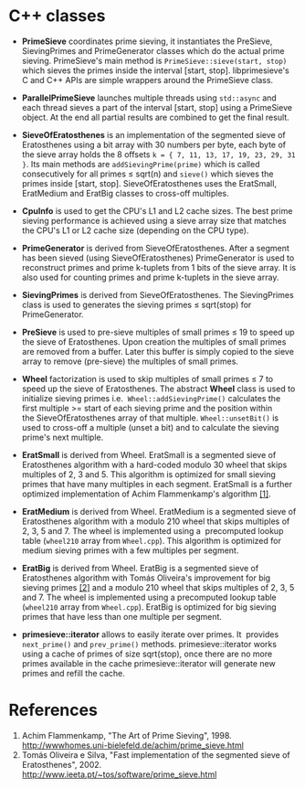 # C++ classes

* **PrimeSieve** coordinates prime sieving, it instantiates
  the PreSieve, SievingPrimes and PrimeGenerator classes which do
  the actual prime sieving. PrimeSieve's main method is
  ```PrimeSieve::sieve(start, stop)``` which sieves the primes inside
  the interval [start, stop]. libprimesieve's C and C++ APIs are
  simple wrappers around the PrimeSieve class.

* **ParallelPrimeSieve** launches multiple threads using
  ```std::async``` and each thread sieves a part of the interval
  [start, stop] using a PrimeSieve object. At the end all partial
  results are combined to get the final result.

* **SieveOfEratosthenes** is an implementation of the segmented
  sieve of Eratosthenes using a bit array with 30 numbers per
  byte, each byte of the sieve array holds the 8 offsets
  ```k = { 7, 11, 13, 17, 19, 23, 29, 31 }```. Its main methods are
  ```addSievingPrime(prime)``` which is called consecutively for
  all primes ≤ sqrt(n) and ```sieve()``` which sieves the primes
  inside [start, stop]. SieveOfEratosthenes uses the EratSmall,
  EratMedium and EratBig classes to cross-off multiples.

* **CpuInfo** is used to get the CPU's L1 and L2 cache sizes. The
  best prime sieving performance is achieved using a sieve array
  size that matches the CPU's L1 or L2 cache size (depending on the
  CPU type).

* **PrimeGenerator** is derived from SieveOfEratosthenes. After a
  segment has been sieved (using SieveOfEratosthenes) PrimeGenerator
  is used to reconstruct primes and prime k-tuplets from 1 bits of
  the sieve array. It is also used for counting primes and prime
  k-tuplets in the sieve array.

* **SievingPrimes** is derived from SieveOfEratosthenes. The
  SievingPrimes class is used to generates the sieving
  primes ≤ sqrt(stop) for PrimeGenerator.

* **PreSieve** is used to pre-sieve multiples of small primes ≤ 19
  to speed up the sieve of Eratosthenes. Upon creation the
  multiples of small primes are removed from a buffer. Later this
  buffer is simply copied to the sieve array to remove (pre-sieve)
  the multiples of small primes.

* **Wheel** factorization is used to skip multiples of small primes
  ≤ 7 to speed up the sieve of Eratosthenes. The abstract
  **Wheel** class is used to initialize sieving primes i.e.
  ```Wheel::addSievingPrime()``` calculates the first
  multiple >= start of each sieving prime and the position
  within the SieveOfEratosthenes array of that
  multiple. ```Wheel::unsetBit()``` is used to cross-off a multiple
  (unset a bit) and to calculate the sieving prime's next multiple.

* **EratSmall** is derived from Wheel. EratSmall is a segmented
  sieve of Eratosthenes algorithm with a hard-coded modulo 30 wheel
  that skips multiples of 2, 3 and 5. This algorithm is optimized
  for small sieving primes that have many multiples in each
  segment. EratSmall is a further optimized implementation of Achim
  Flammenkamp's algorithm
  [[1]](https://github.com/kimwalisch/pi1e28#references).

* **EratMedium** is derived from Wheel. EratMedium is a segmented
  sieve of Eratosthenes algorithm with a modulo 210 wheel that skips
  multiples of 2, 3, 5 and 7. The wheel is implemented using a
  precomputed lookup table (```wheel210``` array from
  ```Wheel.cpp```). This algorithm is optimized for medium sieving
  primes with a few multiples per segment.

* **EratBig** is derived from Wheel. EratBig is a segmented sieve of
  Eratosthenes algorithm with Tomás Oliveira's improvement for big
  sieving primes [[2]](https://github.com/kimwalisch/pi1e28#references)
  and a modulo 210 wheel that skips multiples of 2, 3, 5 and 7. The
  wheel is implemented using a precomputed lookup table (```wheel210```
  array from ```Wheel.cpp```). EratBig is optimized for big sieving
  primes that have less than one multiple per segment.

* **primesieve::iterator** allows to easily iterate over primes. It
  provides ```next_prime()``` and ```prev_prime()```
  methods. primesieve::iterator works using a cache of primes of
  size sqrt(stop), once there are no more primes available in the
  cache primesieve::iterator will generate new primes and refill the
  cache.

# References

1. Achim Flammenkamp, "The Art of Prime Sieving", 1998. <br/>
   http://wwwhomes.uni-bielefeld.de/achim/prime_sieve.html
2. Tomás Oliveira e Silva, "Fast implementation of the segmented
   sieve of Eratosthenes", 2002. <br/>
   http://www.ieeta.pt/~tos/software/prime_sieve.html

